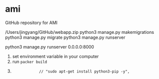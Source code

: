 # ami
GitHub repository for AMI


/Users/jingyang/GitHub/webapp.zip
python3 manage.py makemigrations
python3 manage.py migrate
python3 manage.py runserver


python3 manage.py runserver 0.0.0.0:8000

1. set environment variable in your computer
2. run `packer build`
3.                 // "sudo apt-get install python3-pip -y",
